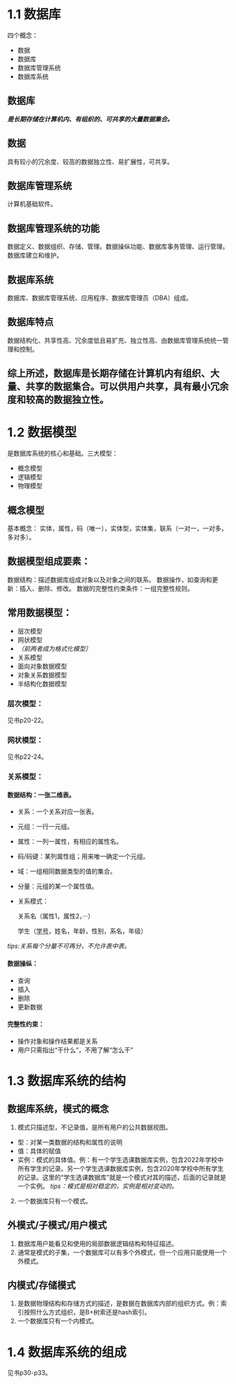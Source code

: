 # 1.1 数据库
四个概念：
+ 数据
+ 数据库
+ 数据库管理系统
+ 数据库系统

## 数据库
***是长期存储在计算机内、有组织的、可共享的大量数据集合。***

## 数据
具有较小的冗余度、较高的数据独立性、易扩展性，可共享。

## 数据库管理系统
计算机基础软件。

## 数据库管理系统的功能
数据定义、数据组织、存储、管理。数据操纵功能、数据库事务管理、运行管理。数据库建立和维护。

## 数据库系统
数据库、数据库管理系统、应用程序、数据库管理员（DBA）组成。

## 数据库特点
数据结构化、共享性高、冗余度低且易扩充、独立性高、由数据库管理系统统一管理和控制。

## 综上所述，数据库是长期存储在计算机内有组织、大量、共享的数据集合。可以供用户共享，具有最小冗余度和较高的数据独立性。
#
# 1.2 数据模型
是数据库系统的核心和基础。三大模型：
+ 概念模型
+ 逻辑模型
+ 物理模型

## 概念模型
基本概念：
实体，属性，码（唯一），实体型，实体集，联系（一对一，一对多，多对多）。

## 数据模型组成要素：
数据结构：描述数据库组成对象以及对象之间的联系。
数据操作，如查询和更新：插入、删除、修改。
数据的完整性约束条件：一组完整性规则。

## 常用数据模型：
+ 层次模型
+ 网状模型
+ *（前两者成为格式化模型）*
+ 关系模型
+ 面向对象数据模型
+ 对象关系数据模型
+ 半结构化数据模型

### 层次模型：
见书p20-22。

### 网状模型：
见书p22-24。

### **关系模型：**
#### 数据结构：一张二维表。
+ 关系：一个关系对应一张表。
+  元组：一行一元组。
+  属性：一列一属性，有相应的属性名。
+  码/码键：某列属性组；用来唯一确定一个元组。
+  域：一组相同数据类型的值的集合。
+  分量：元组的某一个属性值。
+  关系模式：
  
      关系名（属性1，属性2，···） 
      
      学生（<u>学号</u>，姓名，年龄，性别，系名，年级）

*tips:关系每个分量不可再分，不允许表中表。*

#### 数据操纵：
+ 查询
+ 插入
+ 删除
+ 更新数据

#### 完整性约束：
+ 操作对象和操作结果都是关系
+ 用户只需指出“干什么”，不用了解“怎么干”

# 1.3 数据库系统的结构
## 数据库系统，模式的概念
1. 模式只描述型，不记录值，是所有用户的公共数据视图。
  + 型：对某一类数据的结构和属性的说明
  + 值：具体的赋值
  +  实例：模式的具体值。例：有一个学生选课数据库实例，包含2022年学校中所有学生的记录。另一个学生选课数据库实例，包含2020年学校中所有学生的记录。这里的“学生选课数据库”就是一个模式对其的描述，后面的记录就是一个实例。
  *tips：模式是相对稳定的，实例是相对变动的。*
  
2. 一个数据库只有一个模式。

## 外模式/子模式/用户模式
1. 数据库用户能看见和使用的局部数据逻辑结构和特征描述。
2. 通常是模式的子集，一个数据库可以有多个外模式，但一个应用只能使用一个外模式。

## 内模式/存储模式
1. 是数据物理结构和存储方式的描述，是数据在数据库内部的组织方式。例：索引按照什么方式组织，是B+树索还是hash索引。
2. 一个数据库只有一个内模式。

# 1.4 数据库系统的组成
见书p30-p33。





